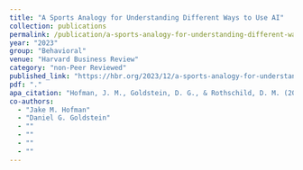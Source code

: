 ```yaml
---
title: "A Sports Analogy for Understanding Different Ways to Use AI"
collection: publications
permalink: /publication/a-sports-analogy-for-understanding-different-ways-to-use-ai
year: "2023"
group: "Behavioral"
venue: "Harvard Business Review"
category: "non-Peer Reviewed"
published_link: "https://hbr.org/2023/12/a-sports-analogy-for-understanding-different-ways-to-use-ai"
pdf: "."
apa_citation: "Hofman, J. M., Goldstein, D. G., & Rothschild, D. M. (2023). A sports analogy for understanding different ways to use AI. Harvard Business Review, 4."
co-authors:
  - "Jake M. Hofman"
  - "Daniel G. Goldstein"
  - ""
  - ""
  - ""
  - ""
---
```

